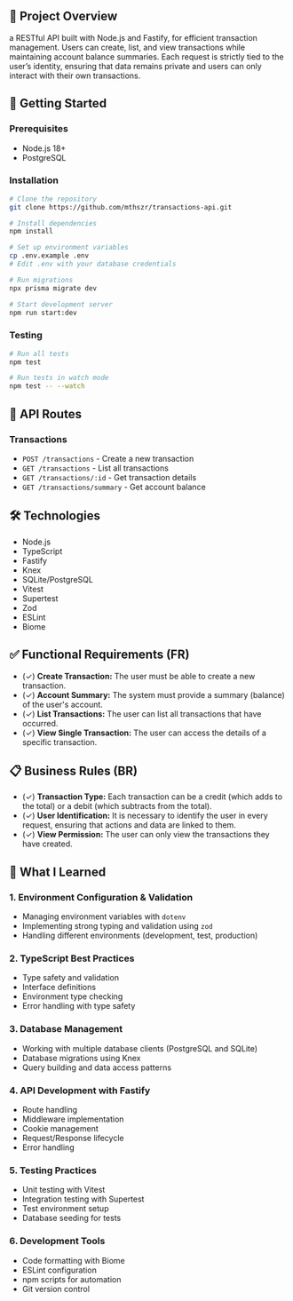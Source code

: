 ## 🚀 Project Overview
a RESTful API built with Node.js and Fastify, for efficient transaction management. Users can create, list, and view transactions while maintaining account balance summaries. Each request is strictly tied to the user’s identity, ensuring that data remains private and users can only interact with their own transactions.

## 🔧 Getting Started

### Prerequisites
- Node.js 18+
- PostgreSQL

### Installation
```bash
# Clone the repository
git clone https://github.com/mthszr/transactions-api.git

# Install dependencies
npm install

# Set up environment variables
cp .env.example .env
# Edit .env with your database credentials

# Run migrations
npx prisma migrate dev

# Start development server
npm run start:dev
```

### Testing

```bash
# Run all tests
npm test

# Run tests in watch mode
npm test -- --watch
```

## 🚦 API Routes

### Transactions
- `POST /transactions` - Create a new transaction
- `GET /transactions` - List all transactions
- `GET /transactions/:id` - Get transaction details
- `GET /transactions/summary` - Get account balance

## 🛠 Technologies
- Node.js
- TypeScript
- Fastify
- Knex
- SQLite/PostgreSQL
- Vitest
- Supertest
- Zod
- ESLint
- Biome

## ✅ Functional Requirements (FR)
- (✓) **Create Transaction:** The user must be able to create a new transaction.
- (✓) **Account Summary:** The system must provide a summary (balance) of the user's account.
- (✓) **List Transactions:** The user can list all transactions that have occurred.
- (✓) **View Single Transaction:** The user can access the details of a specific transaction.

## 📋 Business Rules (BR)
- (✓) **Transaction Type:** Each transaction can be a credit (which adds to the total) or a debit (which subtracts from the total).
- (✓) **User Identification:** It is necessary to identify the user in every request, ensuring that actions and data are linked to them.
- (✓) **View Permission:** The user can only view the transactions they have created.

## 📝 What I Learned

### 1. Environment Configuration & Validation
- Managing environment variables with `dotenv`
- Implementing strong typing and validation using `zod`
- Handling different environments (development, test, production)

### 2. TypeScript Best Practices
- Type safety and validation
- Interface definitions
- Environment type checking
- Error handling with type safety

### 3. Database Management
- Working with multiple database clients (PostgreSQL and SQLite)
- Database migrations using Knex
- Query building and data access patterns

### 4. API Development with Fastify
- Route handling
- Middleware implementation
- Cookie management
- Request/Response lifecycle
- Error handling

### 5. Testing Practices
- Unit testing with Vitest
- Integration testing with Supertest
- Test environment setup
- Database seeding for tests

### 6. Development Tools
- Code formatting with Biome
- ESLint configuration
- npm scripts for automation
- Git version control
